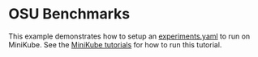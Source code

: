 # OSU Benchmarks

This example demonstrates how to setup an [experiments.yaml](experiments.yaml)
to run on MiniKube. See the [MiniKube tutorials](https://converged-computing.github.io/flux-cloud/tutorials/minikube.html)
for how to run this tutorial.
